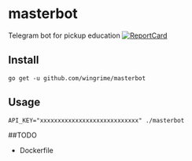 # masterbot
Telegram bot for pickup education
[![ReportCard](http://goreportcard.com/badge/wingrime/masterbot)](http://goreportcard.com/report/wingrime/masterbot)

## Install

```
go get -u github.com/wingrime/masterbot
```

## Usage

```
API_KEY="xxxxxxxxxxxxxxxxxxxxxxxxxxxx" ./masterbot
```
##TODO
* Dockerfile
